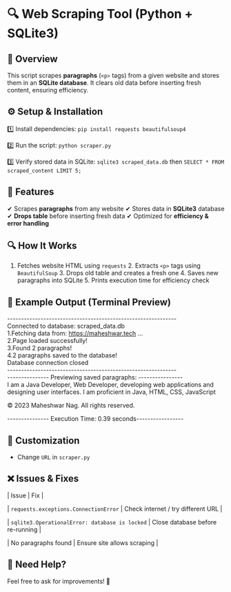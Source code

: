 # 🔍 Web Scraping Tool (Python + SQLite3)

## 📌 Overview  

This script scrapes **paragraphs** (`<p>` tags) from a given website and stores them in an **SQLite database**. It clears old data before inserting fresh content, ensuring efficiency.  

## ⚙️ Setup & Installation  

1️⃣ Install dependencies: `pip install requests beautifulsoup4`  

2️⃣ Run the script: `python scraper.py`  

3️⃣ Verify stored data in SQLite: `sqlite3 scraped_data.db` then `SELECT * FROM scraped_content LIMIT 5;`  

## 📝 Features  

✔ Scrapes **paragraphs** from any website  ✔ Stores data in **SQLite3** database  ✔ **Drops table** before inserting fresh data  ✔ Optimized for **efficiency & error handling**  

## 🔍 How It Works  

1. Fetches website HTML using `requests` 2. Extracts `<p>` tags using `BeautifulSoup` 3. Drops old table and creates a fresh one 4. Saves new paragraphs into SQLite 5. Prints execution time for efficiency check  

## 📌 Example Output (Terminal Preview)  

------------------------------------------------------------- <br>
Connected to database: scraped_data.db <br>
1.Fetching data from: https://maheshwar.tech ... <br>
2.Page loaded successfully! <br>
3.Found 2 paragraphs! <br>
4.2 paragraphs saved to the database! <br>
Database connection closed <br>
------------------------------------------------------------- <br>
--------------- Previewing saved paragraphs: ---------------- <br>
I am a Java Developer, Web Developer, developing web applications and designing user interfaces. I am proficient 
in Java, HTML, CSS, JavaScript

© 2023 Maheshwar Nag. All rights reserved.

--------------- Execution Time: 0.39 seconds----------------- <br>

## 🚀 Customization  

- Change `URL` in `scraper.py` 

## ❌ Issues & Fixes  

| Issue | Fix |  

| `requests.exceptions.ConnectionError` | Check internet / try different URL |  

| `sqlite3.OperationalError: database is locked` | Close database before re-running |  

| No paragraphs found | Ensure site allows scraping |  

## 📧 Need Help?  

Feel free to ask for improvements! 🚀
